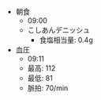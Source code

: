 - 朝食
  - 09:00
  - こしあんデニッシュ
    - 食塩相当量: 0.4g
- 血圧
  - 09:11
  - 最高: 112
  - 最低: 81
  - 脈拍: 70/min
